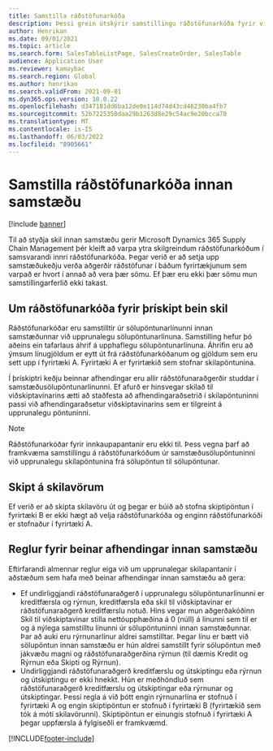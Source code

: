 ```yaml
---
title: Samstilla ráðstöfunarkóða
description: Þessi grein útskýrir samstillingu ráðstöfunarkóða fyrir viðskipti milli fyrirtækja
author: Henrikan
ms.date: 09/01/2021
ms.topic: article
ms.search.form: SalesTableListPage, SalesCreateOrder, SalesTable
audience: Application User
ms.reviewer: kamaybac
ms.search.region: Global
ms.author: henrikan
ms.search.validFrom: 2021-09-01
ms.dyn365.ops.version: 10.0.22
ms.openlocfilehash: d347181dd6ba12de0e114d74d43cd46230ba4fb7
ms.sourcegitcommit: 52b7225350daa29b1263d8e29c54ac9e20bcca70
ms.translationtype: MT
ms.contentlocale: is-IS
ms.lasthandoff: 06/03/2022
ms.locfileid: "8905661"
---
```

# <a name="synchronize-intercompany-disposition-codes"></a>Samstilla ráðstöfunarkóða innan samstæðu

[!include [banner](../../includes/banner.md)]

Til að styðja skil innan samstæðu gerir Microsoft Dynamics 365 Supply Chain Management þér kleift að varpa ytra skilgreindum ráðstöfunarkóðum í samsvarandi innri ráðstöfunarkóða. Þegar verið er að setja upp samstæðukeðju verða aðgerðir ráðstöfunar í báðum fyrirtækjunum sem varpað er hvort í annað að vera þær sömu. Ef þær eru ekki þær sömu mun samstillingarferlið ekki takast.

## <a name="about-disposition-codes-for-three-legged-direct-returns"></a>Um ráðstöfunarkóða fyrir þrískipt bein skil

Ráðstöfunarkóðar eru samstilltir úr sölupöntunarlínunni innan samstæðunnar við upprunalegu sölupöntunarlínuna. Samstilling hefur þó aðeins ein tafarlaus áhrif á upphaflegu sölupöntunarlínuna. Áhrifin eru að ýmsum línugjöldum er eytt út frá ráðstöfunarkóðanum og gjöldum sem eru sett upp í fyrirtæki A. Fyrirtæki A er fyrirtækið sem stofnar skilapöntunina.

Í þrískiptri keðju beinnar afhendingar eru allir ráðstöfunaraðgerðir studdar í samstæðusölupöntunarlínunni. Ef afurð er hinsvegar skilað til viðskiptavinarins ætti að staðfesta að afhendingaraðsetrið í skilapöntuninni passi við afhendingaraðsetur viðskiptavinarins sem er tilgreint á upprunalegu pöntuninni.

> [!NOTE]
> Ráðstöfunarkóðar fyrir innkaupapantanir eru ekki til. Þess vegna þarf að framkvæma samstillingu á ráðstöfunarkóðum úr samstæðusölupöntuninni við upprunalegu skilapöntunina frá sölupöntun til sölupöntunar.

## <a name="replacing-returned-items"></a>Skipt á skilavörum

Ef verið er að skipta skilavöru út og þegar er búið að stofna skiptipöntun í fyrirtæki B er ekki hægt að velja ráðstöfunarkóða og enginn ráðstöfunarkóði er stofnaður í fyrirtæki A.

## <a name="rules-for-intercompany-direct-deliveries"></a>Reglur fyrir beinar afhendingar innan samstæðu

Eftirfarandi almennar reglur eiga við um upprunalegar skilapantanir í aðstæðum sem hafa með beinar afhendingar innan samstæðu að gera:

- Ef undirliggjandi ráðstöfunaraðgerð í upprunalegu sölupöntunarlínunni er kreditfærsla og rýrnun, kreditfærsla eða skil til viðskiptavinar er ráðstöfunaraðgerð kreditfærslu notuð. Hins vegar mun aðgerðakóðinn Skil til viðskiptavinar stilla nettóupphæðina á 0 (núll) á línunni sem til er og á nýlega samstilltu línunni úr sölupöntuninni innan samstæðunnar. Þar að auki eru rýrnunarlínur aldrei samstilltar. Þegar línu er bætt við sölupöntun innan samstæðu er hún aldrei samstillt fyrir sölupöntun með jákvæðu magni og ráðstöfunaraðgerðina rýrnun (til dæmis Kredit og Rýrnun eða Skipti og Rýrnun).
- Undirliggjandi ráðstöfunaraðgerð kreditfærslu og útskiptingu eða rýrnun og útskiptingu er ekki hnekkt. Hún er meðhöndluð sem ráðstöfunaraðgerð kreditfærslu og útskiptingar eða rýrnunar og útskiptingar. Þessi regla á við þótt engin rýrnunarlína er stofnuð í fyrirtæki A og engin skiptipöntun er stofnuð í fyrirtæki B (fyrirtækið sem tók á móti skilavörunni). Skiptipöntun er einungis stofnuð í fyrirtæki A þegar uppfærsla á fylgiseðli er framkvæmd.

[!INCLUDE[footer-include](../../includes/footer-banner.md)]

